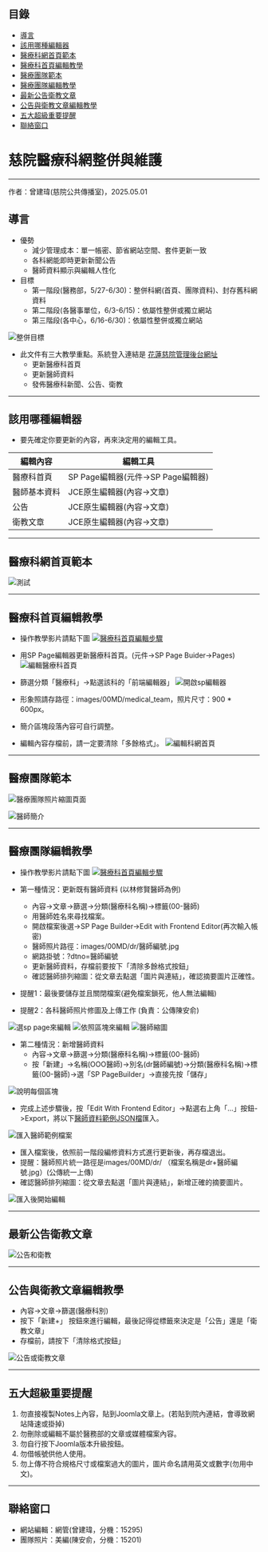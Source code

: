 ## 目錄

- [導言](#導言)
- [該用哪種編輯器](#該用哪種編輯器)
- [醫療科網首頁範本](#醫療科網首頁範本)
- [醫療科首頁編輯教學](#醫療科首頁編輯教學)
-  [醫療團隊範本](#醫療團隊範本)
- [醫療團隊編輯教學](#醫療團隊編輯教學)
- [最新公告衛教文章](#最新公告衛教文章)
- [公告與衛教文章編輯教學](#公告與衛教文章編輯教學)
- [五大超級重要提醒](#五大超級重要提醒)
- [聯絡窗口](#聯絡窗口)
# 慈院醫療科網整併與維護
---
作者：曾建瑋(慈院公共傳播室)，2025.05.01
## 導言
- 優勢
	- 減少管理成本：單一帳密、節省網站空間、套件更新一致
	- 各科網能即時更新新聞公告
	- 醫師資料顯示與編輯人性化
- 目標
	- 第一階段(醫務部，5/27-6/30)：整併科網(首頁、團隊資料)、封存舊科網資料
	- 第二階段(各醫事單位，6/3-6/15)：依屬性整併或獨立網站
	- 第三階段(各中心，6/16-6/30)：依屬性整併或獨立網站

![整併目標](pic/goal2.png)
- 此文件有三大教學重點。系統登入連結是 [花蓮慈院管理後台網址](https://hlmedit.tzuchi.com.tw/hualien/home/administrator/)
	- 更新醫療科首頁
	- 更新醫師資料
	- 發佈醫療科新聞、公告、衛教

---
## 該用哪種編輯器
- 要先確定你要更新的內容，再來決定用的編輯工具。

| 編輯內容   | 編輯工具                       |
| ------ | -------------------------- |
| 醫療科首頁  | SP Page編輯器(元件->SP Page編輯器) |
| 醫師基本資料 | JCE原生編輯器(內容->文章)           |
| 公告     | JCE原生編輯器(內容->文章)           |
| 衛教文章   | JCE原生編輯器(內容->文章)           |

---
## 醫療科網首頁範本
![測試](pic/homepage.png)

---
## 醫療科首頁編輯教學
- 操作教學影片請點下圖
[![醫療科首頁編輯步驟](https://img.youtube.com/vi/tJuq3MozA2w/0.jpg)](https://www.youtube.com/watch?v=tJuq3MozA2w)

- 用SP Page編輯器更新醫療科首頁。(元件->SP Page Buider->Pages)
![編輯醫療科首頁](pic/sp-page01.png)

- 篩選分類「醫療科」->點選該科的「前端編輯器」
![開啟sp編輯器](pic/sp-cate-editor.png)
- 形象照請存路徑：images/00MD/medical_team，照片尺寸：900 * 600px。
- 簡介區塊段落內容可自行調整。
- 編輯內容存檔前，請一定要清除「多餘格式」。
![編輯科網首頁](pic/medical-speditor.png)

---
## 醫療團隊範本

![醫療團隊照片縮圖頁面](pic/medical-team.png)


![醫師簡介](pic/lin.png)

---
## 醫療團隊編輯教學
- 操作教學影片請點下圖
[![醫療科首頁編輯步驟](https://img.youtube.com/vi/wYV58wiVkn8/0.jpg)](https://www.youtube.com/watch?v=wYV58wiVkn8)

- 第一種情況：更新既有醫師資料 (以林修賢醫師為例)
	- 內容->文章->篩選->分類(醫療科名稱)->標籤(00-醫師)
	- 用醫師姓名來尋找檔案。
	- 開啟檔案後選->SP Page Builder->Edit with Frontend Editor(再次輸入帳密)
	- 醫師照片路徑：images/00MD/dr/醫師編號.jpg
	- 網路掛號：?dtno=醫師編號
	- 更新醫師資料，存檔前要按下「清除多餘格式按鈕」
	- 確認醫師排列縮圖：從文章去點選「圖片與連結」，確認摘要圖片正確性。
- 提醒1：最後要儲存並且關閉檔案(避免檔案鎖死，他人無法編輯)
- 提醒2：各科醫師照片修圖及上傳工作 (負責：公傳陳安俞)

![選sp page來編輯](pic/editor-lin.png)
![依照區塊來編輯](pic/editor-lin2.png)
![醫師縮圖](pic/dr-pic.png)

- 第二種情況：新增醫師資料
	- 內容->文章->篩選->分類(醫療科名稱)->標籤(00-醫師)
	- 按「新建」->名稱(OOO醫師)->別名(dr醫師編號)->分類(醫療科名稱)->標籤(00-醫師)->選「SP PageBuilder」->直接先按「儲存」

![說明每個區塊](pic/new-dr.png)

- 完成上述步驟後，按「Edit With Frontend Editor」->點選右上角「...」按鈕->Export，將以下[醫師資料範例JSON檔](https://drive.google.com/file/d/1oBwWFhSFFyXtu0lAE-Z4JE9h6cTzBJcY/view?usp=sharing)匯入。

![匯入醫師範例檔案](pic/import01.png)

- 匯入檔案後，依照前一階段編修資料方式進行更新後，再存檔退出。
- 提醒：醫師照片統一路徑是images/00MD/dr/ （檔案名稱是dr+醫師編號.jpg）(公傳統一上傳)
- 確認醫師排列縮圖：從文章去點選「圖片與連結」，新增正確的摘要圖片。

![匯入後開始編輯](pic/dr-tmp.png)

---
## 最新公告衛教文章
![公告和衛教](pic/news-edu.png)

---
## 公告與衛教文章編輯教學
- 內容->文章->篩選(醫療科別)
- 按下「新建+」 按鈕來進行編輯，最後記得從標籤來決定是「公告」還是「衛教文章」
- 存檔前，請按下「清除格式按鈕」

![公告或衛教文章](pic/edit-news-edu.png)

---
## 五大超級重要提醒
1. 勿直接複製Notes上內容，貼到Joomla文章上。(若貼到院內連結，會導致網站降速或掛掉)
2. 勿刪除或編輯不屬於醫務部的文章或媒體檔案內容。
3. 勿自行按下Joomla版本升級按鈕。
4. 勿借帳號供他人使用。
5. 勿上傳不符合規格尺寸或檔案過大的圖片，圖片命名請用英文或數字(勿用中文)。

---
## 聯絡窗口
- 網站編輯：網管(曾建瑋，分機：15295)
- 團隊照片：美編(陳安俞，分機：15201)